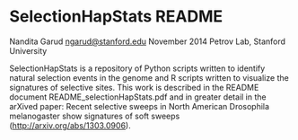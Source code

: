 SelectionHapStats README
=================

Nandita Garud
ngarud@stanford.edu
November 2014
Petrov Lab, Stanford University

SelectionHapStats is a repository of Python scripts written to identify natural selection events in the genome and R scripts written to visualize the signatures of selective sites. This work is described in the README document README_selectionHapStats.pdf and in greater detail in the arXived paper: Recent selective sweeps in North American Drosophila melanogaster show signatures of soft sweeps (http://arxiv.org/abs/1303.0906). 